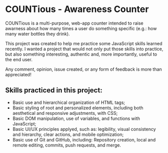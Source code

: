 # COUNTious - Awareness Counter

COUNTious is a multi-purpose, web-app counter intended to raise awarness about how many times a user do something specific (e.g.: how many water bottles they drink).

This project was created to help me practice some JavaScript skills learned recently. I wanted a project that would not only put those skills into practice, but also something interesting, authentic and, more importantly, useful to the end user.

Any comment, opinion, issue created, or any form of feedback is more than appreciated!

## Skills practiced in this project: 
- Basic use and hierarchical organization of HTML tags;
- Basic styling of root and personalized elements, including both aesthetical and responsive adjustments, with CSS;
- Basic DOM manipulation, use of variables, and functions with JavaScript;
- Basic UI/UX principles applyed, such as: legibility, visual consistency and hierarchy, clear actions, and mobile optimization;
- Basic use of Git and GitHub, including: Repository creation, local and remote editing, commits, push requests, and merge.
